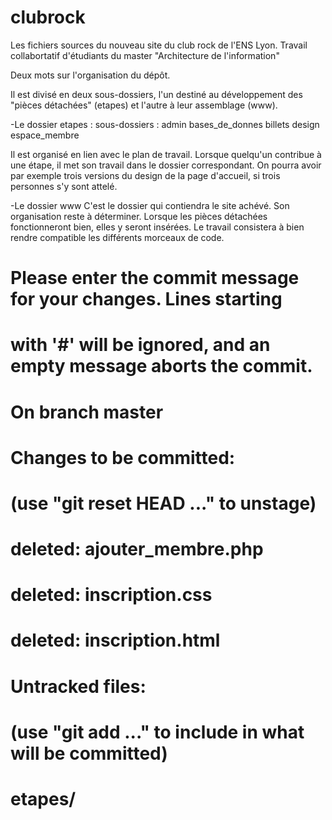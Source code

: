 clubrock
========

Les fichiers sources du nouveau site du club rock de l'ENS Lyon. 
Travail collabortatif d'étudiants du master "Architecture de l'information"

Deux mots sur l'organisation du dépôt.

Il est divisé en deux sous-dossiers, l'un destiné au développement des "pièces détachées" (etapes)  et l'autre à leur assemblage (www).

-Le dossier etapes : 
sous-dossiers : admin bases\_de\_donnes billets design espace_membre

Il est organisé en lien avec le plan de travail. Lorsque quelqu'un contribue à une étape, il met son travail dans le dossier correspondant. On pourra avoir par exemple trois versions du design de la page d'accueil, si trois personnes s'y sont attelé. 

-Le dossier www
C'est le dossier qui contiendra le site achévé. Son organisation reste à déterminer. Lorsque les pièces détachées fonctionneront bien, elles y seront insérées. Le travail consistera à bien rendre compatible les différents morceaux de code.  


# Please enter the commit message for your changes. Lines starting
# with '#' will be ignored, and an empty message aborts the commit.
# On branch master
# Changes to be committed:
#   (use "git reset HEAD <file>..." to unstage)
#
#  deleted:    ajouter_membre.php
#	deleted:    inscription.css
#	deleted:    inscription.html
#
# Untracked files:
#   (use "git add <file>..." to include in what will be committed)
#
#	etapes/
